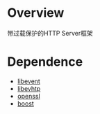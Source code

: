 # Overview
带过载保护的HTTP Server框架

# Dependence
* [libevent](http://libevent.org/) 
* [libevhtp](https://github.com/ellzey/libevhtp)
* [openssl](https://www.openssl.org/)
* [boost](http://www.boost.org/)

